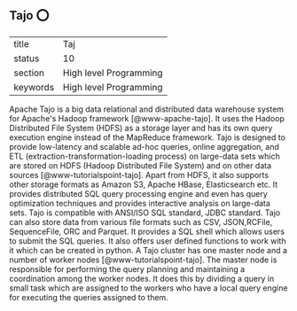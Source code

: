 ## Tajo :o:


|          |                        |
| -------- | ---------------------- |
| title    | Taj                    | 
| status   | 10                     |
| section  | High level Programming |
| keywords | High level Programming |



Apache Tajo is a big data relational and distributed data warehouse
system for Apache's Hadoop framework [@www-apache-tajo]. It uses
the Hadoop Distributed File System (HDFS) as a storage layer and has
its own query execution engine instead of the MapReduce
framework. Tajo is designed to provide low-latency and scalable ad-hoc
queries, online aggregation, and ETL
(extraction-transformation-loading process) on large-data sets which
are stored on HDFS (Hadoop Distributed File System) and on other data
sources [@www-tutorialspoint-tajo]. Apart from HDFS, it also
supports other storage formats as Amazon S3, Apache HBase,
Elasticsearch etc. It provides distributed SQL query processing engine
and even has query optimization techniques and provides interactive
analysis on large-data sets. Tajo is compatible with ANSI/ISO SQL
standard, JDBC standard. Tajo can also store data from various file
formats such as CSV, JSON,RCFile, SequenceFile, ORC and Parquet. It
provides a SQL shell which allows users to submit the SQL queries. It
also offers user defined functions to work with it which can be
created in python. A Tajo cluster has one master node and a number of
worker nodes [@www-tutorialspoint-tajo]. The master node is
responsible for performing the query planning and maintaining a
coordination among the worker nodes. It does this by dividing a query
in small task which are assigned to the workers who have a local query
engine for executing the queries assigned to them.


     

